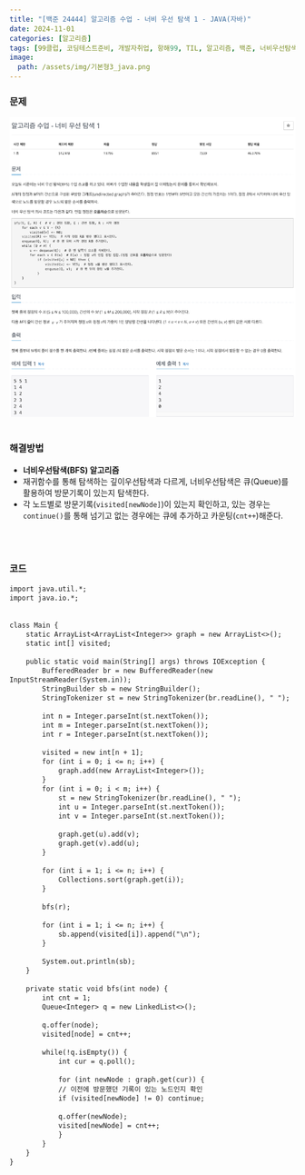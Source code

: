 ```yaml
---
title: "[백준 24444] 알고리즘 수업 - 너비 우선 탐색 1 - JAVA(자바)"
date: 2024-11-01
categories: [알고리즘]
tags: [99클럽, 코딩테스트준비, 개발자취업, 항해99, TIL, 알고리즘, 백준, 너비우선탐색]
image:
  path: /assets/img/기본형3_java.png
---
```


### 문제
![img](/assets/img/algorithm/백준24444.png)
<br /><br />

### 해결방법
- **너비우선탐색(BFS) 알고리즘**
- 재귀함수를 통해 탐색하는 깊이우선탐색과 다르게, 너비우선탐색은 큐(Queue)를 활용하여 방문기록이 있는지 탐색한다.
- 각 노드별로 방문기록(`visited[newNode]`)이 있는지 확인하고, 있는 경우는 `continue()`를 통해 넘기고 없는 경우에는 큐에 추가하고 카운팅(`cnt++`)해준다.

<br /><br />

### 코드
```
import java.util.*;
import java.io.*;


class Main {
    static ArrayList<ArrayList<Integer>> graph = new ArrayList<>();
    static int[] visited;
    
    public static void main(String[] args) throws IOException {
        BufferedReader br = new BufferedReader(new InputStreamReader(System.in));
        StringBuilder sb = new StringBuilder();
        StringTokenizer st = new StringTokenizer(br.readLine(), " ");

        int n = Integer.parseInt(st.nextToken());
        int m = Integer.parseInt(st.nextToken());
        int r = Integer.parseInt(st.nextToken());

        visited = new int[n + 1];
        for (int i = 0; i <= n; i++) {
            graph.add(new ArrayList<Integer>());
        }
        for (int i = 0; i < m; i++) {
            st = new StringTokenizer(br.readLine(), " ");
            int u = Integer.parseInt(st.nextToken());
            int v = Integer.parseInt(st.nextToken());

            graph.get(u).add(v);
            graph.get(v).add(u);
        }

        for (int i = 1; i <= n; i++) {
            Collections.sort(graph.get(i));
        }

        bfs(r);

        for (int i = 1; i <= n; i++) {
            sb.append(visited[i]).append("\n");
        }

        System.out.println(sb);
    }

    private static void bfs(int node) {
        int cnt = 1;
        Queue<Integer> q = new LinkedList<>();
        
        q.offer(node);
        visited[node] = cnt++;

        while(!q.isEmpty()) {
            int cur = q.poll();

            for (int newNode : graph.get(cur)) {
            // 이전에 방문했던 기록이 있는 노드인지 확인
            if (visited[newNode] != 0) continue;

            q.offer(newNode);
            visited[newNode] = cnt++;
            }
        } 
    }
}
```
 
